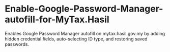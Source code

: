 # Enable-Google-Password-Manager-autofill-for-MyTax.Hasil
Enables Google Password Manager autofill on mytax.hasil.gov.my by adding hidden credential fields, auto-selecting ID type, and restoring saved passwords.
